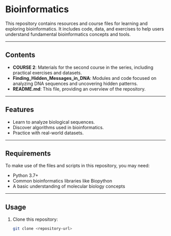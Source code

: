 # Bioinformatics

This repository contains resources and course files for learning and exploring bioinformatics. It includes code, data, and exercises to help users understand fundamental bioinformatics concepts and tools.

---

## Contents

- **COURSE 2**: Materials for the second course in the series, including practical exercises and datasets.
- **Finding_Hidden_Messages_in_DNA**: Modules and code focused on analyzing DNA sequences and uncovering hidden patterns.
- **README.md**: This file, providing an overview of the repository.

---

## Features

- Learn to analyze biological sequences.
- Discover algorithms used in bioinformatics.
- Practice with real-world datasets.

---

## Requirements

To make use of the files and scripts in this repository, you may need:

- Python 3.7+
- Common bioinformatics libraries like Biopython
- A basic understanding of molecular biology concepts

---

## Usage

1. Clone this repository:
   ```bash
   git clone <repository-url>
